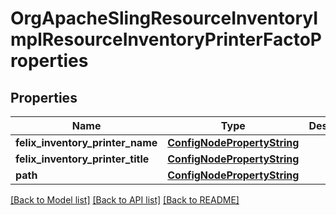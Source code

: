# OrgApacheSlingResourceInventoryImplResourceInventoryPrinterFactoProperties

## Properties
Name | Type | Description | Notes
------------ | ------------- | ------------- | -------------
**felix_inventory_printer_name** | [**ConfigNodePropertyString**](ConfigNodePropertyString.md) |  | [optional] 
**felix_inventory_printer_title** | [**ConfigNodePropertyString**](ConfigNodePropertyString.md) |  | [optional] 
**path** | [**ConfigNodePropertyString**](ConfigNodePropertyString.md) |  | [optional] 

[[Back to Model list]](../README.md#documentation-for-models) [[Back to API list]](../README.md#documentation-for-api-endpoints) [[Back to README]](../README.md)


